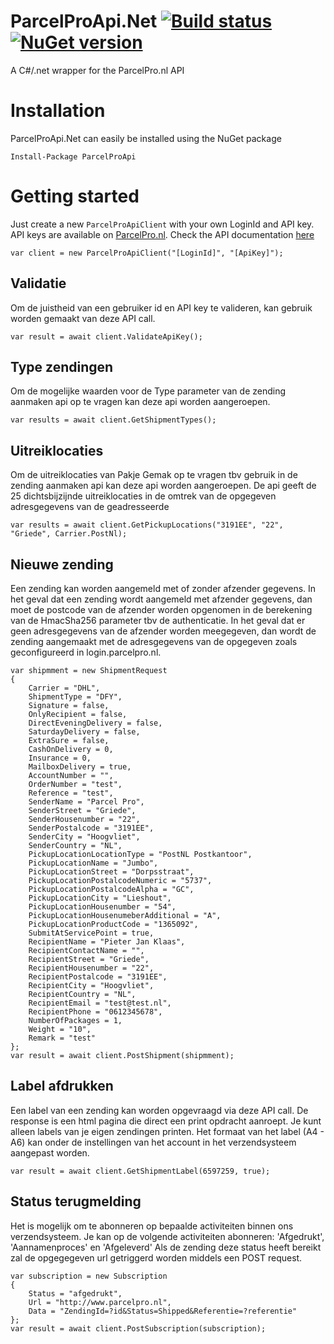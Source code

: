 # ParcelProApi.Net [![Build status](https://ci.appveyor.com/api/projects/status/3hlolsaa6i8t27g1?svg=true)](https://ci.appveyor.com/project/janssenr/parcelproapi-net) [![NuGet version](https://badge.fury.io/nu/ParcelProApi.svg)](https://badge.fury.io/nu/ParcelProApi)
A C#/.net wrapper for the ParcelPro.nl API

# Installation

ParcelProApi.Net can easily be installed using the NuGet package

```
Install-Package ParcelProApi
```


# Getting started
Just create a new `ParcelProApiClient` with your own LoginId and API key.
API keys are available on [ParcelPro.nl](https://www.parcelpro.nl/). Check the API documentation [here](https://login.parcelpro.nl/api/docs.php)

```
var client = new ParcelProApiClient("[LoginId]", "[ApiKey]");
```

## Validatie
Om de juistheid van een gebruiker id en API key te valideren, kan gebruik worden gemaakt van deze API call.
```
var result = await client.ValidateApiKey();
```

## Type zendingen 
Om de mogelijke waarden voor de Type parameter van de zending aanmaken api op te vragen kan deze api worden aangeroepen. 
```
var results = await client.GetShipmentTypes();
```

## Uitreiklocaties
Om de uitreiklocaties van Pakje Gemak op te vragen tbv gebruik in de zending aanmaken api kan deze api worden aangeroepen. De api geeft de 25 dichtsbijzijnde uitreiklocaties in de omtrek van de opgegeven adresgegevens van de geadresseerde
```
var results = await client.GetPickupLocations("3191EE", "22", "Griede", Carrier.PostNl);
```

## Nieuwe zending
Een zending kan worden aangemeld met of zonder afzender gegevens. In het geval dat een zending wordt aangemeld met afzender gegevens, dan moet de postcode van de afzender worden opgenomen in de berekening van de HmacSha256 parameter tbv de authenticatie. In het geval dat er geen adresgegevens van de afzender worden meegegeven, dan wordt de zending aangemaakt met de adresgegevens van de opgegeven zoals geconfigureerd in login.parcelpro.nl. 

```
var shipmment = new ShipmentRequest
{
	Carrier = "DHL",
	ShipmentType = "DFY",
	Signature = false,
	OnlyRecipient = false,
	DirectEveningDelivery = false,
	SaturdayDelivery = false,
	ExtraSure = false,
	CashOnDelivery = 0,
	Insurance = 0,
	MailboxDelivery = true,
	AccountNumber = "",
	OrderNumber = "test",
	Reference = "test",
	SenderName = "Parcel Pro",
	SenderStreet = "Griede",
	SenderHousenumber = "22",
	SenderPostalcode = "3191EE",
	SenderCity = "Hoogvliet",
	SenderCountry = "NL",
	PickupLocationLocationType = "PostNL Postkantoor",
	PickupLocationName = "Jumbo",
	PickupLocationStreet = "Dorpsstraat",
	PickupLocationPostalcodeNumeric = "5737",
	PickupLocationPostalcodeAlpha = "GC",
	PickupLocationCity = "Lieshout",
	PickupLocationHousenumber = "54",
	PickupLocationHousenumeberAdditional = "A",
	PickupLocationProductCode = "1365092",
	SubmitAtServicePoint = true,
	RecipientName = "Pieter Jan Klaas",
	RecipientContactName = "",
	RecipientStreet = "Griede",
	RecipientHousenumber = "22",
	RecipientPostalcode = "3191EE",
	RecipientCity = "Hoogvliet",
	RecipientCountry = "NL",
	RecipientEmail = "test@test.nl",
	RecipientPhone = "0612345678",
	NumberOfPackages = 1,
	Weight = "10",
	Remark = "test"
};
var result = await client.PostShipment(shipmment);
```

## Label afdrukken 
Een label van een zending kan worden opgevraagd via deze API call. De response is een html pagina die direct een print opdracht aanroept. Je kunt alleen labels van je eigen zendingen printen. Het formaat van het label (A4 - A6) kan onder de instellingen van het account in het verzendsysteem aangepast worden. 
```
var result = await client.GetShipmentLabel(6597259, true);
```

## Status terugmelding
Het is mogelijk om te abonneren op bepaalde activiteiten binnen ons verzendsysteem. Je kan op de volgende activiteiten abonneren: 'Afgedrukt', 'Aannamenproces' en 'Afgeleverd' Als de zending deze status heeft bereikt zal de opgegegeven url getriggerd worden middels een POST request. 
```
var subscription = new Subscription
{
	Status = "afgedrukt",
	Url = "http://www.parcelpro.nl",
	Data = "ZendingId=?id&Status=Shipped&Referentie=?referentie"
};
var result = await client.PostSubscription(subscription);
```
